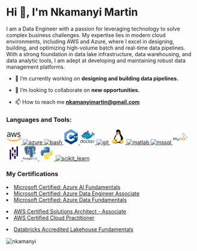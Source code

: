 <h1 align="left">Hi 👋, I'm Nkamanyi Martin</h1>
<p align="left">I am a Data Engineer with a passion for leveraging technology to solve complex business challenges. My expertise lies in modern cloud environments, including AWS and Azure, where I excel in designing, building, and optimizing high-volume batch and real-time data pipelines. With a strong foundation in data lake infrastructure, data warehousing, and data analytic tools, I am adept at developing and maintaining robust data management platforms.</p>

- 🔭 I’m currently working on **designing and building data pipelines.**

- 👯 I’m looking to collaborate on **new opportunities.**

- 📫 How to reach me **nkamanyimartin@gmail.com**


<h3 align="left">Languages and Tools:</h3>
<p align="left"> <a href="https://aws.amazon.com" target="_blank" rel="noreferrer"> <img src="https://raw.githubusercontent.com/devicons/devicon/master/icons/amazonwebservices/amazonwebservices-original-wordmark.svg" alt="aws" width="40" height="40"/> </a> <a href="https://azure.microsoft.com/en-in/" target="_blank" rel="noreferrer"> <img src="https://www.vectorlogo.zone/logos/microsoft_azure/microsoft_azure-icon.svg" alt="azure" width="40" height="40"/> </a> <a href="https://www.gnu.org/software/bash/" target="_blank" rel="noreferrer"> <img src="https://www.vectorlogo.zone/logos/gnu_bash/gnu_bash-icon.svg" alt="bash" width="40" height="40"/> </a> <a href="https://www.w3schools.com/cpp/" target="_blank" rel="noreferrer"> <img src="https://raw.githubusercontent.com/devicons/devicon/master/icons/cplusplus/cplusplus-original.svg" alt="cplusplus" width="40" height="40"/> </a> <a href="https://www.docker.com/" target="_blank" rel="noreferrer"> <img src="https://raw.githubusercontent.com/devicons/devicon/master/icons/docker/docker-original-wordmark.svg" alt="docker" width="40" height="40"/> </a> <a href="https://git-scm.com/" target="_blank" rel="noreferrer"> <img src="https://www.vectorlogo.zone/logos/git-scm/git-scm-icon.svg" alt="git" width="40" height="40"/> </a> <a href="https://www.linux.org/" target="_blank" rel="noreferrer"> <img src="https://raw.githubusercontent.com/devicons/devicon/master/icons/linux/linux-original.svg" alt="linux" width="40" height="40"/> </a> <a href="https://www.mathworks.com/" target="_blank" rel="noreferrer"> <img src="https://upload.wikimedia.org/wikipedia/commons/2/21/Matlab_Logo.png" alt="matlab" width="40" height="40"/> </a> <a href="https://www.microsoft.com/en-us/sql-server" target="_blank" rel="noreferrer"> <img src="https://www.svgrepo.com/show/303229/microsoft-sql-server-logo.svg" alt="mssql" width="40" height="40"/> </a> <a href="https://www.mysql.com/" target="_blank" rel="noreferrer"> <img src="https://raw.githubusercontent.com/devicons/devicon/master/icons/mysql/mysql-original-wordmark.svg" alt="mysql" width="40" height="40"/> </a> <a href="https://pandas.pydata.org/" target="_blank" rel="noreferrer"> <img src="https://raw.githubusercontent.com/devicons/devicon/2ae2a900d2f041da66e950e4d48052658d850630/icons/pandas/pandas-original.svg" alt="pandas" width="40" height="40"/> </a> <a href="https://www.postgresql.org" target="_blank" rel="noreferrer"> <img src="https://raw.githubusercontent.com/devicons/devicon/master/icons/postgresql/postgresql-original-wordmark.svg" alt="postgresql" width="40" height="40"/> </a> <a href="https://www.python.org" target="_blank" rel="noreferrer"> <img src="https://raw.githubusercontent.com/devicons/devicon/master/icons/python/python-original.svg" alt="python" width="40" height="40"/> </a> <a href="https://scikit-learn.org/" target="_blank" rel="noreferrer"> <img src="https://upload.wikimedia.org/wikipedia/commons/0/05/Scikit_learn_logo_small.svg" alt="scikit_learn" width="40" height="40"/> </a> </p>
<p>
  <h3>My Certifications</h3>
  <li><a href="https://learn.microsoft.com/en-us/users/nkamanyimartin-1820/credentials/dbd3f25d1fcecc15">Microsoft Certified: Azure AI Fundamentals</a></li>
  <li><a href="https://learn.microsoft.com/en-us/users/nkamanyimartin-1820/credentials/e422eb2ccb38f67d">Microsoft Certified: Azure Data Engineer Associate</a></li>
  <li><a href="https://learn.microsoft.com/en-us/users/nkamanyimartin-1820/credentials/26976b42a084c889">Microsoft Certified: Azure Data Fundamentals</a></li>
  <p>
    
  </p>
  <li><a href="https://www.credly.com/badges/9dc357df-b1a1-4366-8a29-b1fc669c70c3">AWS Certified Solutions Architect - Associate</a></li>
  <li><a href="https://www.credly.com/badges/8e534b1e-6342-4469-b575-80c750304a08/public_url">AWS Certified Cloud Practitioner</a></li>
  </p>
<p>
  <li>
    <a href="https://credentials.databricks.com/7aaba949-469e-40fb-8d2f-82c1dfc09af8#gs.012zl3">Databricks Accredited Lakehouse Fundamentals</a>
  </li>
</p>
<p>
  
</p>
<p><img align="center" src="https://github-readme-stats.vercel.app/api/top-langs?username=nkamanyi&show_icons=true&locale=en&layout=compact" alt="nkamanyi" /></p>
